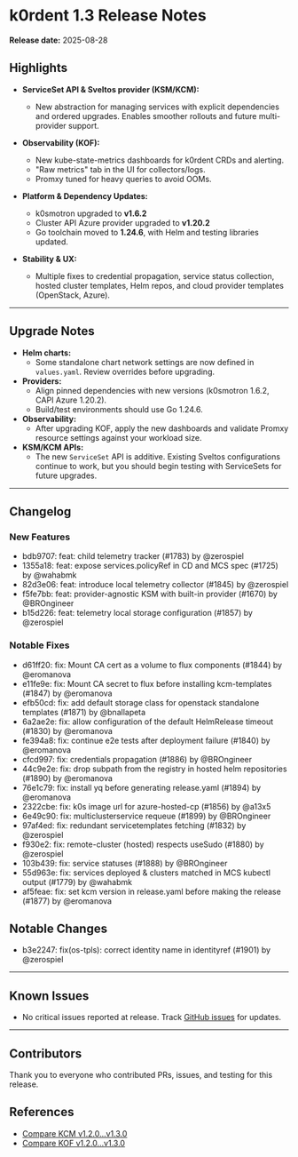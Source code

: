 # k0rdent 1.3 Release Notes
**Release date:** 2025-08-28

## Highlights
- **ServiceSet API & Sveltos provider (KSM/KCM):** 
    - New abstraction for managing services with explicit dependencies and ordered upgrades. Enables smoother rollouts and future multi-provider support.

- **Observability (KOF):**  
    - New kube-state-metrics dashboards for k0rdent CRDs and alerting.  
    - "Raw metrics" tab in the UI for collectors/logs.  
    - Promxy tuned for heavy queries to avoid OOMs.

- **Platform & Dependency Updates:**  
    - k0smotron upgraded to **v1.6.2**  
    - Cluster API Azure provider upgraded to **v1.20.2**  
    - Go toolchain moved to **1.24.6**, with Helm and testing libraries updated.

- **Stability & UX:** 
    - Multiple fixes to credential propagation, service status collection, hosted cluster templates, Helm repos, and cloud provider templates (OpenStack, Azure).

---

## Upgrade Notes
- **Helm charts:**  
   - Some standalone chart network settings are now defined in `values.yaml`. Review overrides before upgrading.
- **Providers:**  
   - Align pinned dependencies with new versions (k0smotron 1.6.2, CAPI Azure 1.20.2).  
   - Build/test environments should use Go 1.24.6.
- **Observability:**  
   - After upgrading KOF, apply the new dashboards and validate Promxy resource settings against your workload size.
- **KSM/KCM APIs:**  
   - The new `ServiceSet` API is additive. Existing Sveltos configurations continue to work, but you should begin testing with ServiceSets for future upgrades.

---

## Changelog

### New Features
- bdb9707: feat: child telemetry tracker (#1783) by @zerospiel
- 1355a18: feat: expose services.policyRef in CD and MCS spec (#1725) by @wahabmk
- 82d3e06: feat: introduce local telemetry collector (#1845) by @zerospiel
- f5fe7bb: feat: provider-agnostic KSM with built-in provider (#1670) by @BROngineer
- b15d226: feat: telemetry local storage configuration (#1857) by @zerospiel

### Notable Fixes
- d61ff20: fix: Mount CA cert as a volume to flux components (#1844) by @eromanova
- e11fe9e: fix: Mount CA secret to flux before installing kcm-templates (#1847) by @eromanova
- efb50cd: fix: add default storage class for openstack standalone templates (#1871) by @bnallapeta
- 6a2ae2e: fix: allow configuration of the default HelmRelease timeout (#1830) by @eromanova
- fe394a8: fix: continue e2e tests after deployment failure (#1840) by @eromanova
- cfcd997: fix: credentials propagation (#1886) by @BROngineer
- 44c9e2e: fix: drop subpath from the registry in hosted helm repositories (#1890) by @eromanova
- 76e1c79: fix: install yq before generating release.yaml (#1894) by @eromanova
- 2322cbe: fix: k0s image url for azure-hosted-cp (#1856) by @a13x5
- 6e49c90: fix: multiclusterservice requeue (#1899) by @BROngineer
- 97af4ed: fix: redundant servicetemplates fetching (#1832) by @zerospiel
- f930e2: fix: remote-cluster (hosted) respects useSudo (#1880) by @zerospiel
- 103b439: fix: service statuses (#1888) by @BROngineer
- 55d963e: fix: services deployed & clusters matched in MCS kubectl output (#1779) by @wahabmk
- af5feae: fix: set kcm version in release.yaml before making the release (#1877) by @eromanova

## Notable Changes 
- b3e2247: fix(os-tpls): correct identity name in identityref (#1901) by @zerospiel

---

## Known Issues
- No critical issues reported at release. Track [GitHub issues](https://github.com/k0rdent/kcm/issues) for updates.

---

## Contributors
Thank you to everyone who contributed PRs, issues, and testing for this release.

## References
- [Compare KCM v1.2.0...v1.3.0](https://github.com/k0rdent/kcm/compare/v1.2.0...v1.3.0)  
- [Compare KOF v1.2.0...v1.3.0](https://github.com/k0rdent/kof/compare/v1.2.0...v1.3.0)  
